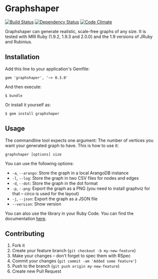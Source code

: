 # Graphshaper

[![Build Status](https://secure.travis-ci.org/moonglum/graphshaper.png?branch=master)](http://travis-ci.org/moonglum/graphshaper)
[![Dependency Status](https://gemnasium.com/moonglum/graphshaper.png)](https://gemnasium.com/moonglum/graphshaper)
[![Code Climate](https://codeclimate.com/github/moonglum/graphshaper.png)](https://codeclimate.com/github/moonglum/graphshaper)

Graphshaper can generate realistic, scale-free graphs of any size. It is tested with MRI Ruby (1.9.2, 1.9.3 and 2.0.0) and the 1.9 versions of JRuby and Rubinius.

## Installation

Add this line to your application's Gemfile:

    gem 'graphshaper', '~> 0.3.0'

And then execute:

    $ bundle

Or install it yourself as:

    $ gem install graphshaper

## Usage

The commandline tool expects one argument: The number of vertices you want your generated graph to have. This is how to use it:

    graphshaper [options] size

You can use the following options:

* `-a`, `--arango`: Store the graph in a local ArangoDB instance
* `-l`, `--log`: Store the graph in two CSV files for nodes and edges
* `-d`, `--dot`: Store the graph in the dot format
* `-p`, `--png`: Export the graph as a PNG (you need to install graphviz for that – circo is used for the layout)
* `-j`, `--json`: Export the graph as a JSON file
* `--version`: Show version

You can also use the library in your Ruby Code. You can find the documentation [here](http://rubydoc.info/github/moonglum/graphshaper).

## Contributing

1. Fork it
2. Create your feature branch (`git checkout -b my-new-feature`)
3. Make your changes – don't forget to spec them with RSpec
4. Commit your changes (`git commit -am 'Added some feature'`)
5. Push to the branch (`git push origin my-new-feature`)
6. Create new Pull Request
